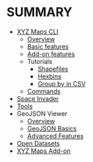 
# SUMMARY

- [XYZ Maps CLI](README.md)
  - [Overview](index.md)
  - [Basic features](basic-features.md)
  - [Add-on features](add-on.md)
  - Tutorials
    - [Shapefiles](tutorials/shapefiles.md)
    - [Hexbins](tutorials/cli_hexbins.md)
    - [Group by in CSV](tutorials/group_by.md)
  - [Commands](command-reference.md)
- [Space Invader](space-invader/index.md)
- [Tools](tools.md)
- GeoJSON Viewer
  - [Overview](viewer-tool/index.md)
  - [GeoJSON Basics](topics/geojsonbasics.md)
  - [Advanced Features](viewer-tool/advanced.md)
- [Open Datasets](topics/microsoft-buildings.md)
- [XYZ Maps Add-on](datahub_add-on.md)
